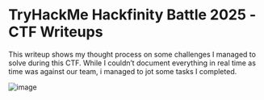 # TryHackMe Hackfinity Battle 2025 -CTF Writeups
This writeup shows my thought process on some challenges I managed to solve during this CTF. While I couldn’t document everything in real time as time was against our team, i managed to jot some tasks I completed.

![image](https://github.com/user-attachments/assets/fb6fa0db-02f4-423a-b71b-351eda2cc95f)
